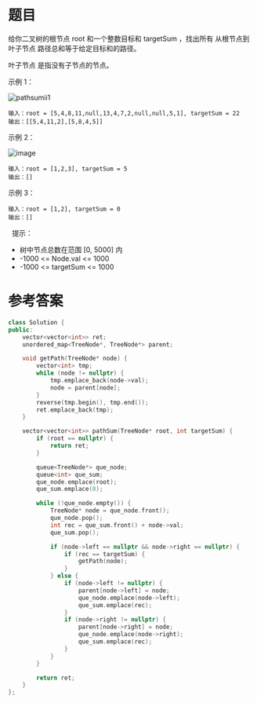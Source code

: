 # 题目
给你二叉树的根节点 root 和一个整数目标和 targetSum ，找出所有 从根节点到叶子节点 路径总和等于给定目标和的路径。

叶子节点 是指没有子节点的节点。 

示例 1：

![pathsumii1](https://assets.leetcode.com/uploads/2021/01/18/pathsumii1.jpg)

    输入：root = [5,4,8,11,null,13,4,7,2,null,null,5,1], targetSum = 22
    输出：[[5,4,11,2],[5,8,4,5]]
示例 2：

![image](https://user-images.githubusercontent.com/59190045/125150864-8c86cd80-e175-11eb-818f-dc78eeadda65.png)

    输入：root = [1,2,3], targetSum = 5
    输出：[]
示例 3：

    输入：root = [1,2], targetSum = 0
    输出：[]
 
提示：

* 树中节点总数在范围 [0, 5000] 内
* -1000 <= Node.val <= 1000
* -1000 <= targetSum <= 1000

# 参考答案
```c++
class Solution {
public:
    vector<vector<int>> ret;
    unordered_map<TreeNode*, TreeNode*> parent;

    void getPath(TreeNode* node) {
        vector<int> tmp;
        while (node != nullptr) {
            tmp.emplace_back(node->val);
            node = parent[node];
        }
        reverse(tmp.begin(), tmp.end());
        ret.emplace_back(tmp);
    }

    vector<vector<int>> pathSum(TreeNode* root, int targetSum) {
        if (root == nullptr) {
            return ret;
        }

        queue<TreeNode*> que_node;
        queue<int> que_sum;
        que_node.emplace(root);
        que_sum.emplace(0);

        while (!que_node.empty()) {
            TreeNode* node = que_node.front();
            que_node.pop();
            int rec = que_sum.front() + node->val;
            que_sum.pop();

            if (node->left == nullptr && node->right == nullptr) {
                if (rec == targetSum) {
                    getPath(node);
                }
            } else {
                if (node->left != nullptr) {
                    parent[node->left] = node;
                    que_node.emplace(node->left);
                    que_sum.emplace(rec);
                }
                if (node->right != nullptr) {
                    parent[node->right] = node;
                    que_node.emplace(node->right);
                    que_sum.emplace(rec);
                }
            }
        }

        return ret;
    }
};
